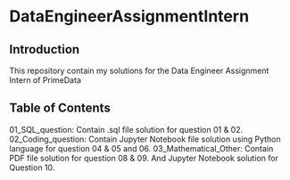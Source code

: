 # DataEngineerAssignmentIntern

## Introduction
This repository contain my solutions for the Data Engineer Assignment Intern of PrimeData

## Table of Contents
01_SQL_question: Contain .sql file solution for question 01 & 02.
02_Coding_question: Contain Jupyter Notebook file solution using Python language for question 04 & 05 and 06.
03_Mathematical_Other: Contain PDF file solution for question 08 & 09. And Jupyter Notebook solution for Question 10.

